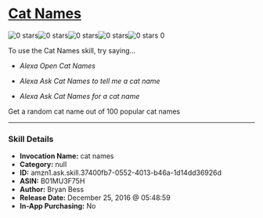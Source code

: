 # [Cat Names](http://alexa.amazon.com/#skills/amzn1.ask.skill.37400fb7-0552-4013-b46a-1d14dd36926d)
![0 stars](../../images/ic_star_border_black_18dp_1x.png)![0 stars](../../images/ic_star_border_black_18dp_1x.png)![0 stars](../../images/ic_star_border_black_18dp_1x.png)![0 stars](../../images/ic_star_border_black_18dp_1x.png)![0 stars](../../images/ic_star_border_black_18dp_1x.png) 0

To use the Cat Names skill, try saying...

* *Alexa Open Cat Names*

* *Alexa Ask Cat Names to tell me a cat name*

* *Alexa Ask Cat Names for a cat name*

Get a random cat name out of 100 popular cat names

***

### Skill Details

* **Invocation Name:** cat names
* **Category:** null
* **ID:** amzn1.ask.skill.37400fb7-0552-4013-b46a-1d14dd36926d
* **ASIN:** B01MU3F75H
* **Author:** Bryan Bess
* **Release Date:** December 25, 2016 @ 05:48:59
* **In-App Purchasing:** No
